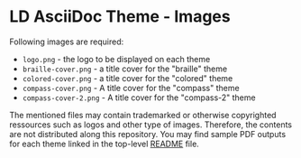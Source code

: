 # LD AsciiDoc Theme - Images

Following images are required:

* `logo.png` - the logo to be displayed on each theme
* `braille-cover.png` - a title cover for the "braille" theme
* `colored-cover.png` - a title cover for the "colored" theme
* `compass-cover.png` - A title cover for the "compass" theme
* `compass-cover-2.png` - A title cover for the "compass-2" theme

The mentioned files may contain trademarked or otherwise copyrighted ressources such as logos and other type of images.
Therefore, the contents are not distributed along this repository.
You may find sample PDF outputs for each theme linked in the top-level [README](../README.md) file.
